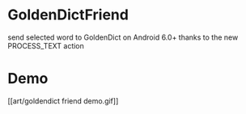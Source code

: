 # GoldenDictFriend
send selected word to GoldenDict on Android 6.0+ thanks to the new PROCESS_TEXT action


# Demo

[[art/goldendict friend demo.gif]]
